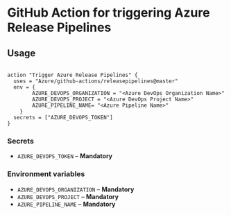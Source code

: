 # GitHub Action for triggering Azure Release Pipelines



## Usage

```

action "Trigger Azure Release Pipelines" {
  uses = "Azure/github-actions/releasepipelines@master"
  env = {
		AZURE_DEVOPS_ORGANIZATION = "<Azure DevOps Organization Name>"
		AZURE_DEVOPS_PROJECT = "<Azure DevOps Project Name>"
		AZURE_PIPELINE_NAME= "<Azure Pipeline Name>"
	}
  secrets = ["AZURE_DEVOPS_TOKEN"]
}

```


### Secrets

- `AZURE_DEVOPS_TOKEN` – **Mandatory** 


### Environment variables

- `AZURE_DEVOPS_ORGANIZATION` – **Mandatory** 
- `AZURE_DEVOPS_PROJECT` – **Mandatory** 
- `AZURE_PIPELINE_NAME` – **Mandatory** 



